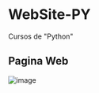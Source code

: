 # WebSite-PY
Cursos de "Python" 

<h2>Pagina Web</h2>


![image](https://github.com/user-attachments/assets/3205b4f4-7f25-4a55-84fd-839c516df4bd)


